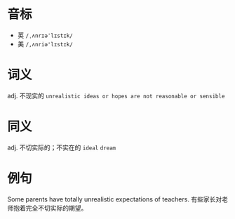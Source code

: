 # 音标

- 英 `/ˌʌnrɪəˈlɪstɪk/`
- 美 `/,ʌnriə'lɪstɪk/`

# 词义

adj. 不现实的
`unrealistic ideas or hopes are not reasonable or sensible`

# 同义

adj. 不切实际的；不实在的
`ideal` `dream`

# 例句

Some parents have totally unrealistic expectations of teachers.
有些家长对老师抱着完全不切实际的期望。


